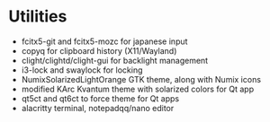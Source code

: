 # Utilities
- fcitx5-git and fcitx5-mozc for japanese input
- copyq for clipboard history (X11/Wayland)
- clight/clightd/clight-gui for backlight management
- i3-lock and swaylock for locking
- NumixSolarizedLightOrange GTK theme, along with Numix icons
- modified KArc Kvantum theme with solarized colors for Qt app
- qt5ct and qt6ct to force theme for Qt apps
- alacritty terminal, notepadqq/nano editor
